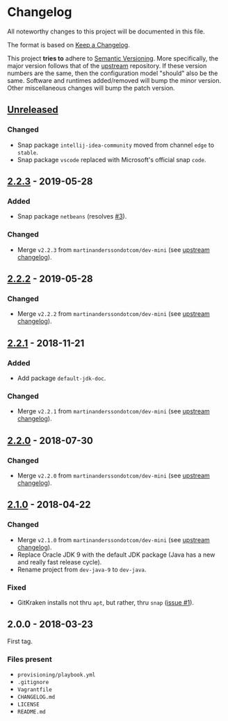# Changelog

All noteworthy changes to this project will be documented in this file.

The format is based on [Keep a Changelog][1].

This project **tries to** adhere to [Semantic Versioning][2]. More specifically,
the major version follows that of the [upstream][3] repository. If these version
numbers are the same, then the configuration model "should" also be the same.
Software and runtimes added/removed will bump the minor version. Other
miscellaneous changes will bump the patch version.

[1]: http://keepachangelog.com/en/1.0.0/
[2]: http://semver.org/spec/v2.0.0.html
[3]: https://github.com/martinanderssondotcom/dev-mini

## [Unreleased]

### Changed

- Snap package `intellij-idea-community` moved from channel `edge` to `stable`.
- Snap package `vscode` replaced with Microsoft's official snap `code`.

## [2.2.3] - 2019-05-28

### Added

- Snap package `netbeans` (resolves [#3][2.2.3-2]).

### Changed

- Merge `v2.2.3` from `martinanderssondotcom/dev-mini` (see [upstream changelog][2.2.3-1]).

[2.2.3-1]: https://github.com/martinanderssondotcom/dev-mini/blob/master/CHANGELOG.md#223---2019-05-28
[2.2.3-2]: https://github.com/martinanderssondotcom/dev-java/issues/3

## [2.2.2] - 2019-05-28

### Changed

- Merge `v2.2.2` from `martinanderssondotcom/dev-mini` (see [upstream changelog][2.2.1-1]).

[2.2.1-1]: https://github.com/martinanderssondotcom/dev-mini/blob/master/CHANGELOG.md#222---2019-03-07

## [2.2.1] - 2018-11-21

### Added

- Add package `default-jdk-doc`.

### Changed

- Merge `v2.2.1` from `martinanderssondotcom/dev-mini` (see [upstream changelog][2.2.1-1]).

[2.2.1-1]: https://github.com/martinanderssondotcom/dev-mini/blob/master/CHANGELOG.md#221---2018-11-21

## [2.2.0] - 2018-07-30

### Changed

- Merge `v2.2.0` from `martinanderssondotcom/dev-mini` (see [upstream changelog][2.2.0-1]).

[2.2.0-1]: https://github.com/martinanderssondotcom/dev-mini/blob/master/CHANGELOG.md#220---2018-07-30

## [2.1.0] - 2018-04-22

### Changed

- Merge `v2.1.0` from `martinanderssondotcom/dev-mini` (see [upstream changelog][2.1.0-1]).
- Replace Oracle JDK 9 with the default JDK package (Java has a new and really
  fast release cycle).
- Rename project from `dev-java-9` to `dev-java`.

[2.1.0-1]: https://github.com/martinanderssondotcom/dev-mini/blob/master/CHANGELOG.md#210---2018-04-22

### Fixed

- GitKraken installs not thru `apt`, but rather, thru `snap`
  ([issue #1][unreleased-1]).

[unreleased-1]: https://github.com/martinanderssondotcom/dev-java/issues/1

## 2.0.0 - 2018-03-23

First tag.

### Files present

- `provisioning/playbook.yml`
- `.gitignore`
- `Vagrantfile`
- `CHANGELOG.md`
- `LICENSE`
- `README.md`

[Unreleased]: https://github.com/martinanderssondotcom/dev-java/compare/v2.2.3...HEAD
[2.2.3]: https://github.com/martinanderssondotcom/dev-java/compare/v2.2.2...v2.2.3
[2.2.2]: https://github.com/martinanderssondotcom/dev-java/compare/v2.2.1...v2.2.2
[2.2.1]: https://github.com/martinanderssondotcom/dev-java/compare/v2.2.0...v2.2.1
[2.2.0]: https://github.com/martinanderssondotcom/dev-java/compare/v2.1.0...v2.2.0
[2.1.0]: https://github.com/martinanderssondotcom/dev-java/compare/v2.0.0...v2.1.0